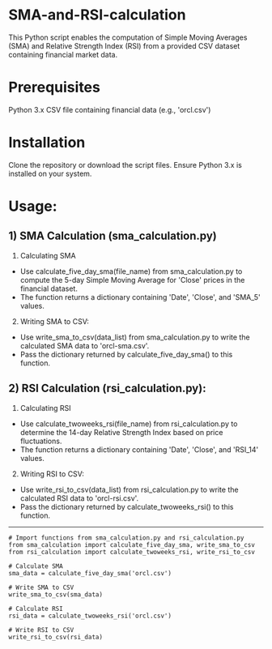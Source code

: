 # SMA-and-RSI-calculation
 
This Python script enables the computation of Simple Moving Averages (SMA) and Relative Strength Index (RSI) from a provided CSV dataset containing financial market data.

# Prerequisites
Python 3.x
CSV file containing financial data (e.g., 'orcl.csv')

# Installation
Clone the repository or download the script files.
Ensure Python 3.x is installed on your system.

# Usage:
## 1) SMA Calculation (sma_calculation.py)
1) Calculating SMA
- Use calculate_five_day_sma(file_name) from sma_calculation.py to compute the 5-day Simple Moving Average for 'Close' prices in the financial dataset.
- The function returns a dictionary containing 'Date', 'Close', and 'SMA_5' values.
2) Writing SMA to CSV:
- Use write_sma_to_csv(data_list) from sma_calculation.py to write the calculated SMA data to 'orcl-sma.csv'.
- Pass the dictionary returned by calculate_five_day_sma() to this function.


## 2) RSI Calculation (rsi_calculation.py):

1) Calculating RSI
- Use calculate_twoweeks_rsi(file_name) from rsi_calculation.py to determine the 14-day Relative Strength Index based on price fluctuations.
- The function returns a dictionary containing 'Date', 'Close', and 'RSI_14' values.

2) Writing RSI to CSV:
- Use write_rsi_to_csv(data_list) from rsi_calculation.py to write the calculated RSI data to 'orcl-rsi.csv'.
- Pass the dictionary returned by calculate_twoweeks_rsi() to this function.

-----
```
# Import functions from sma_calculation.py and rsi_calculation.py
from sma_calculation import calculate_five_day_sma, write_sma_to_csv
from rsi_calculation import calculate_twoweeks_rsi, write_rsi_to_csv

# Calculate SMA
sma_data = calculate_five_day_sma('orcl.csv')

# Write SMA to CSV
write_sma_to_csv(sma_data)

# Calculate RSI
rsi_data = calculate_twoweeks_rsi('orcl.csv')

# Write RSI to CSV
write_rsi_to_csv(rsi_data)
```